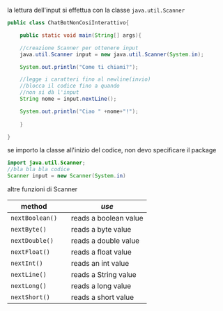 la lettura dell'input si effettua con la classe `java.util.Scanner`
```java
public class ChatBotNonCosiInterattivo{

	public static void main(String[] args){

	//creazione Scanner per ottenere input
	java.util.Scanner input = new java.util.Scanner(System.in);

	System.out.println("Come ti chiami?");

	//legge i caratteri fino al newline(invio)
	//blocca il codice fino a quando 
	//non si dà l'input
	String nome = input.nextLine();

	System.out.println("Ciao " +nome+"!");
	
	}

}

```

se importo la classe all'inizio del codice, non devo specificare il package
```java
import java.util.Scanner;
//bla bla bla codice
Scanner input = new Scanner(System.in)
```


altre funzioni di Scanner

| **method**      |     | *use*                 |
| --------------- | --- | --------------------- |
| `nextBoolean()` |     | reads a boolean value |
| `nextByte()`    |     | reads a byte value    |
| `nextDouble()`  |     | reads a double value  |
| `nextFloat()`   |     | reads a float value   |
| `nextInt()`     |     | reads an int value    |
| `nextLine()`    |     | reads a String value  |
| `nextLong()`    |     | reads a long value    |
| `nextShort()`   |     | reads a short value   |
